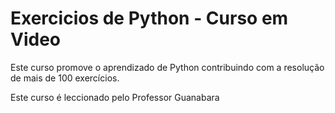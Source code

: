 # Exercicios de Python - Curso em Video

Este curso promove o aprendizado de Python contribuindo com a resolução de mais de 100 exercícios.
 
Este curso é leccionado pelo Professor Guanabara
